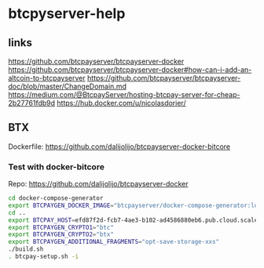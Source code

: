 # btcpyserver-help

## links
https://github.com/btcpayserver/btcpayserver-docker
https://github.com/btcpayserver/btcpayserver-docker#how-can-i-add-an-altcoin-to-btcpayserver
https://github.com/btcpayserver/btcpayserver-doc/blob/master/ChangeDomain.md
https://medium.com/@BtcpayServer/hosting-btcpay-server-for-cheap-2b27761fdb9d
https://hub.docker.com/u/nicolasdorier/

## BTX
Dockerfile: https://github.com/dalijolijo/btcpayserver-docker-bitcore

### Test with docker-bitcore
Repo: https://github.com/dalijolijo/btcpayserver-docker

```sh
cd docker-compose-generator
export BTCPAYGEN_DOCKER_IMAGE="btcpayserver/docker-compose-generator:local"
cd ..
export BTCPAY_HOST=efd87f2d-fcb7-4ae3-b102-ad4586880eb6.pub.cloud.scaleway.com
export BTCPAYGEN_CRYPTO1="btc"
export BTCPAYGEN_CRYPTO2="btx"
export BTCPAYGEN_ADDITIONAL_FRAGMENTS="opt-save-storage-xxs"
./build.sh
. btcpay-setup.sh -i
```
